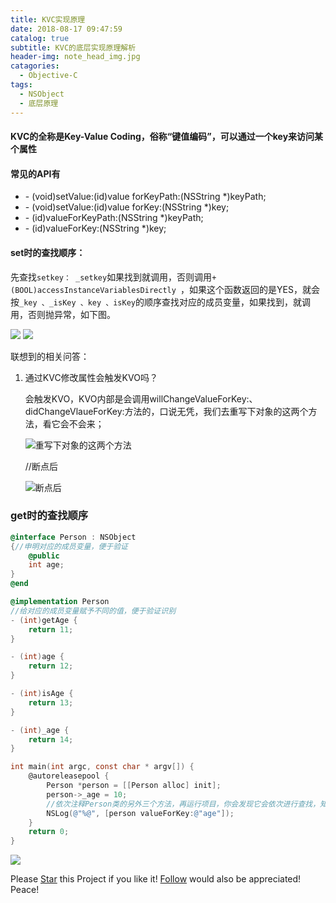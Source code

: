 ```yaml
---
title: KVC实现原理
date: 2018-08-17 09:47:59
catalog: true
subtitle: KVC的底层实现原理解析
header-img: note_head_img.jpg
catagories:
  - Objective-C
tags:
  - NSObject
  - 底层原理
---
```


#### KVC的全称是Key-Value Coding，俗称“键值编码”，可以通过一个key来访问某个属性

#### 常见的API有
- \- (void)setValue:(id)value forKeyPath:(NSString *)keyPath;
- \- (void)setValue:(id)value forKey:(NSString *)key;
- \- (id)valueForKeyPath:(NSString *)keyPath;
- \- (id)valueForKey:(NSString *)key; 

#### set时的查找顺序：

先查找`setkey： _setkey`如果找到就调用，否则调用`+(BOOL)accessInstanceVariablesDirectly `，如果这个函数返回的是YES，就会按`_key 、_isKey 、key 、isKey`的顺序查找对应的成员变量，如果找到，就调用，否则抛异常，如下图。

![](https://blogimage-1257063273.cos.ap-guangzhou.myqcloud.com/20180816210006.png)
![](https://blogimage-1257063273.cos.ap-guangzhou.myqcloud.com/20180816210104.png)

联想到的相关问答：

1. 通过KVC修改属性会触发KVO吗？

   会触发KVO，KVO内部是会调用willChangeValueForKey:、 didChangeVlaueForKey:方法的，口说无凭，我们去重写下对象的这两个方法，看它会不会来；

   ![重写下对象的这两个方法](https://blogimage-1257063273.cos.ap-guangzhou.myqcloud.com/20180816211239.png)

   //断点后

   ![断点后](https://blogimage-1257063273.cos.ap-guangzhou.myqcloud.com/20180816211311.png)

   

### get时的查找顺序

```objective-c
@interface Person : NSObject
{//申明对应的成员变量，便于验证
    @public
    int age;
}
@end

@implementation Person
//给对应的成员变量赋予不同的值，便于验证识别
- (int)getAge {
    return 11;
}

- (int)age {
    return 12;
}

- (int)isAge {
    return 13;
}

- (int)_age {
    return 14;
}

int main(int argc, const char * argv[]) {
    @autoreleasepool {
        Person *person = [[Person alloc] init];
        person->_age = 10;
        //依次注释Person类的另外三个方法，再运行项目，你会发现它会依次进行查找，知道四个方法都没有的时候然后抛异常
        NSLog(@"%@", [person valueForKey:@"age"]);
    }
    return 0;
}
```

![](https://blogimage-1257063273.cos.ap-guangzhou.myqcloud.com/20180816212048.png)

Please <a class="github-button" href="https://github.com/nenhall/NHHUDExtend" data-icon="octicon-star" aria-label="Star nenhall/NHHUDExtend on GitHub">Star</a> this Project if you like it! <a class="github-button" href="https://github.com/nenhall" aria-label="Follow @nenhall on GitHub">Follow</a> would also be appreciated!
Peace!

